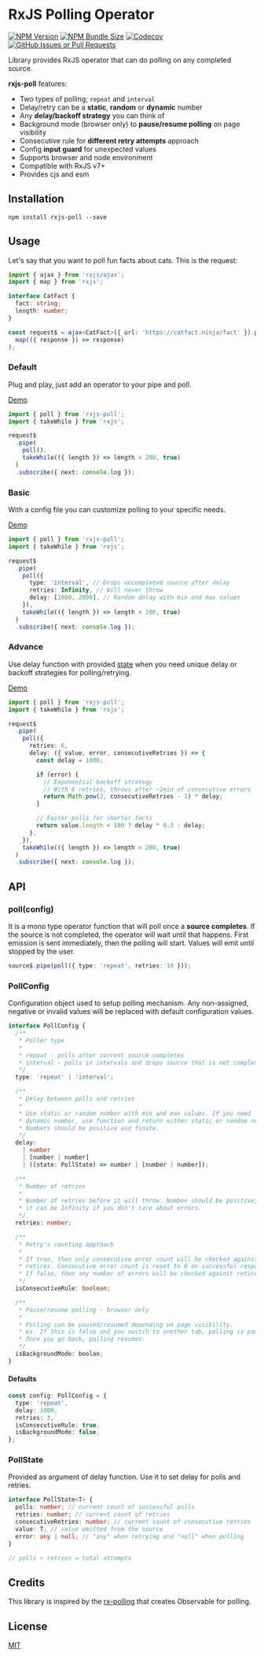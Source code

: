 # RxJS Polling Operator

<a href="https://www.npmjs.com/package/rxjs-poll" target="_blank" rel="noopener noreferrer nofollow"><img alt="NPM Version" src="https://img.shields.io/npm/v/rxjs-poll"></a>
<a href="https://bundlephobia.com/package/rxjs-poll@latest" target="_blank" rel="noopener noreferrer nofollow"><img alt="NPM Bundle Size" src="https://img.shields.io/bundlephobia/minzip/rxjs-poll?label=gzip"></a>
<a href="https://github.com/mmustra/rxjs-poll/tree/main/tests" target="_blank" rel="noopener noreferrer nofollow"><img alt="Codecov" src="https://img.shields.io/codecov/c/gh/mmustra/rxjs-poll?token=H9R97BLFQI"></a>
<a href="https://github.com/mmustra/rxjs-poll/issues" target="_blank" rel="noopener noreferrer nofollow"><img alt="GitHub Issues or Pull Requests" src="https://img.shields.io/github/issues/mmustra/rxjs-poll"></a>

Library provides RxJS operator that can do polling on any completed source.

**rxjs-poll** features:

- Two types of polling; `repeat` and `interval`
- Delay/retry can be a **static**, **random** or **dynamic** number
- Any **delay/backoff strategy** you can think of
- Background mode (browser only) to **pause/resume polling** on page visibility
- Consecutive rule for **different retry attempts** approach
- Config **input guard** for unexpected values
- Supports browser and node environment
- Compatible with RxJS v7+
- Provides cjs and esm

## Installation

```shell
npm install rxjs-poll --save
```

## Usage

Let's say that you want to poll fun facts about cats. This is the request:

```typescript
import { ajax } from 'rxjs/ajax';
import { map } from 'rxjs';

interface CatFact {
  fact: string;
  length: number;
}

const request$ = ajax<CatFact>({ url: 'https://catfact.ninja/fact' }).pipe(
  map(({ response }) => response)
);
```

### Default

Plug and play, just add an operator to your pipe and poll.

[Demo](https://stackblitz.com/edit/rxjs-6nrm8l?devToolsHeight=100&file=index.ts)

```typescript
import { poll } from 'rxjs-poll';
import { takeWhile } from 'rxjs';

request$
  .pipe(
    poll(),
    takeWhile(({ length }) => length < 200, true)
  )
  .subscribe({ next: console.log });
```

### Basic

With a config file you can customize polling to your specific needs.

[Demo](https://stackblitz.com/edit/rxjs-obywba?devToolsHeight=100&file=index.ts)

```typescript
import { poll } from 'rxjs-poll';
import { takeWhile } from 'rxjs';

request$
  .pipe(
    poll({
      type: 'interval', // Drops uncompleted source after delay
      retries: Infinity, // Will never throw
      delay: [1000, 2000], // Random delay with min and max values
    }),
    takeWhile(({ length }) => length < 200, true)
  )
  .subscribe({ next: console.log });
```

### Advance

Use delay function with provided [state](#PollState) when you need unique delay or backoff strategies for polling/retrying.

[Demo](https://stackblitz.com/edit/rxjs-awthuj?devtoolsheight=100&file=index.ts)

```typescript
import { poll } from 'rxjs-poll';
import { takeWhile } from 'rxjs';

request$
  .pipe(
    poll({
      retries: 6,
      delay: ({ value, error, consecutiveRetries }) => {
        const delay = 1000;

        if (error) {
          // Exponential backoff strategy
          // With 6 retries, throws after ~1min of consecutive errors
          return Math.pow(2, consecutiveRetries - 1) * delay;
        }

        // Faster polls for shorter facts
        return value.length < 100 ? delay * 0.3 : delay;
      },
    }),
    takeWhile(({ length }) => length < 200, true)
  )
  .subscribe({ next: console.log });
```

## API

### poll(config)

It is a mono type operator function that will poll once a **source completes**. If the source is not completed, the operator will wait until that happens. First emission is sent immediately, then the polling will start. Values will emit until stopped by the user.

```typescript
source$.pipe(poll({ type: 'repeat', retries: 10 }));
```

### PollConfig

Configuration object used to setup polling mechanism. Any non-assigned, negative or invalid values will be replaced with default configuration values.

```typescript
interface PollConfig {
  /**
   * Poller type
   *
   * repeat - polls after current source completes
   * interval - polls in intervals and drops source that is not complete
   */
  type: 'repeat' | 'interval';

  /**
   * Delay between polls and retries
   *
   * Use static or random number with min and max values. If you need
   * dynamic number, use function and return either static or random number.
   * Numbers should be positive and finate.
   */
  delay:
    | number
    | [number | number]
    | ((state: PollState) => number | [number | number]);

  /**
   * Number of retries
   *
   * Number of retries before it will throw. Number should be positive, but
   * it can be Infinity if you don't care about errors.
   */
  retries: number;

  /**
   * Retry's counting approach
   *
   * If true, then only consecutive error count will be checked against
   * retires. Consecutive error count is reset to 0 on successful response.
   * If false, then any number of errors will be checked against retires.
   */
  isConsecutiveRule: boolean;

  /**
   * Pause/resume polling - browser only
   *
   * Polling can be paused/resumed depending on page visibility.
   * ex. If this is false and you switch to another tab, polling is paused.
   * Once you go back, polling resumes.
   */
  isBackgroundMode: boolan;
}
```

#### Defaults

```typescript
const config: PollConfig = {
  type: 'repeat',
  delay: 1000,
  retries: 3,
  isConsecutiveRule: true,
  isBackgroundMode: false,
};
```

### PollState

Provided as argument of delay function. Use it to set delay for polls and retries.

```typescript
interface PollState<T> {
  polls: number; // current count of successful polls
  retries: number; // current count of retries
  consecutiveRetries: number; // current count of consecutive retries
  value: T; // value emitted from the source
  error: any | null; // "any" when retrying and "null" when polling
}

// polls + retries = total attempts
```

## Credits

This library is inspired by the [rx-polling](https://github.com/jiayihu/rx-polling) that creates Observable for polling.

## License

[MIT](LICENSE)
